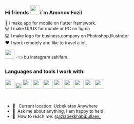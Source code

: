 ### Hi friends <img src="https://media.giphy.com/media/gM5qFksULw54NMWyry/giphy.gif" width='30'>  i`m Amonov Fozil



📲 I make app for mobile on flutter framework. <br />
💻 I make UI/UX for mobile or PC on figma <br />
💻 I make logo for business,company on Photoshop,Illustrator <br />
❤️ I work remotely and like to travel a lot.


<a href="https://instagram.com/amonov_fozil?igshid=ZDdkNTZiNTM=" target="_blank">
    <img src="https://static.vecteezy.com/system/resources/previews/009/673/727/original/glossy-instagram-3d-render-icon-free-png.png" width="30px">
</a> 
-👈 bu instagram sahifam.
<br />

### Languages and tools I work with:

<code><img src="https://w7.pngwing.com/pngs/168/443/png-transparent-flutter-logo-flutter-software-logo-social-media-logo-logo-technology-logo-3d-icon.png" width="30px"></code>
<code><img src="https://batflat.org/themes/default/img/css-logo.png" width="20px"></code>
<code><img src="https://sass-lang.com/assets/img/styleguide/white-e44bed0d.png" width="30px"></code>
<code><img src="https://icon-library.com/images/b-icon/b-icon-0.jpg" width="30px"></code>
<code><img src="https://brandslogos.com/wp-content/uploads/images/large/javascript-logo-black-and-white.png" width="30px"></code>
<code><img src="https://cdn.freebiesupply.com/logos/large/2x/react-1-logo-black-and-white.png" width="30px"></code>
<code><img src="https://cdn.freebiesupply.com/logos/large/2x/redux-logo-black-and-white.png" width="30px"></code>
<code><img src="https://cdn.freebiesupply.com/logos/large/2x/material-ui-logo-black-and-white.png" width="30px"></code>
<code><img src="https://ui-lib.com/blog/wp-content/uploads/2021/12/nextjs-boilerplate-logo.png" width="30px"></code>
<code><img src="https://cdn.freebiesupply.com/logos/large/2x/graphql-logo-black-and-white.png" width="30px"></code>

<br />

- 📍 &nbsp; Current location: Uzbekistan Anywhere
- 📝&nbsp; Ask me about anything, I am happy to help
- 📨&nbsp; How to reach me: [@azizbekkhabibullaev_](https://instagram.com/azizbekkhabibullaev_/)

